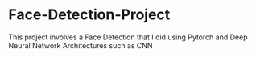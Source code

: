 # Face-Detection-Project
This project involves a Face Detection that I did using Pytorch and Deep Neural Network Architectures such as CNN

